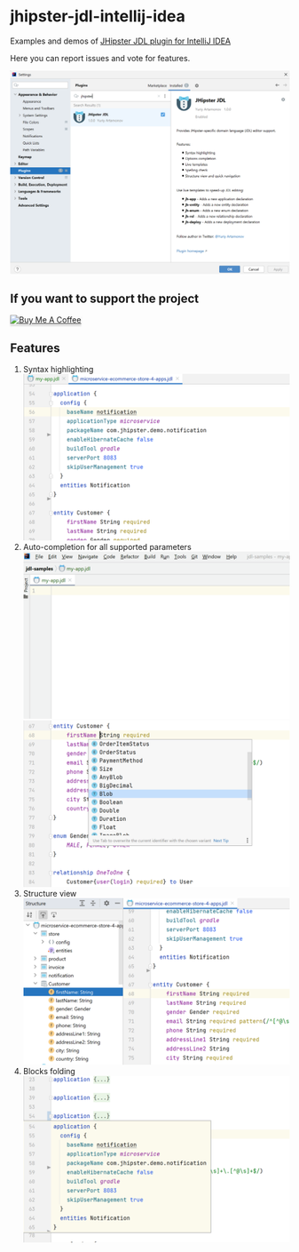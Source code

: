 # jhipster-jdl-intellij-idea

Examples and demos of [JHipster JDL plugin for IntelliJ IDEA](https://plugins.jetbrains.com/plugin/19697-jhipster-jdl)

Here you can report issues and vote for features.

<img src="https://github.com/strangeway-org/jhipster-jdl-intellij-idea/raw/main/images/plugin.png" alt="IDE Settings">

## If you want to support the project

<a href="https://www.buymeacoffee.com/jreznot" target="_blank"><img src="https://www.buymeacoffee.com/assets/img/custom_images/orange_img.png" alt="Buy Me A Coffee" style="height: 41px !important;width: 174px !important;box-shadow: 0px 3px 2px 0px rgba(190, 190, 190, 0.5) !important;-webkit-box-shadow: 0px 3px 2px 0px rgba(190, 190, 190, 0.5) !important;" ></a>

## Features

1. Syntax highlighting
    <img src="https://github.com/strangeway-org/jhipster-jdl-intellij-idea/raw/main/images/highlighting.png" alt="Editor">
2. Auto-completion for all supported parameters
    <img src="https://github.com/strangeway-org/jhipster-jdl-intellij-idea/raw/main/images/completion.gif" alt="Completion">
    <br/>
    <img src="https://github.com/strangeway-org/jhipster-jdl-intellij-idea/raw/main/images/field-types.png" alt="Completion">
3. Structure view
    <img src="https://github.com/strangeway-org/jhipster-jdl-intellij-idea/raw/main/images/structure.png" alt="Structure">
4. Blocks folding
    <img src="https://github.com/strangeway-org/jhipster-jdl-intellij-idea/raw/main/images/folding.png" alt="Foldings">
